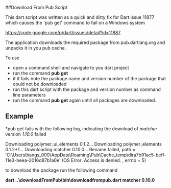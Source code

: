 ##Download From Pub Script

This dart script was written as a quick and dirty fix for Dart issue 11877 which causes the 'pub get' command to fail on a Windows system

https://code.google.com/p/dart/issues/detail?id=11887

The application downloads the required package from pub.dartlang.org and unpacks it in you pub cache.

To use
* open a command shell and navigate to you dart project
* run the command **pub get**
* if it fails note the package name and version number of the package that could not be downloaded
* run this dart script with the package and version number as command line parameters
* run the command **pub get** again untill all packages are downloaded.

## Example

*pub get fails with the following log, indicating the download of *matcher* version *1.10.0* failed

Downloading polymer_ui_elements 0.1.2...
Downloading polymer_elements 0.1.2+1...
Downloading matcher 0.10.0...
Rename failed, path = 'C:\Users\hangs_000\AppData\Roaming\Pub\Cache\_temp\dira7b91ac5-beff-11e3-beea-2016d87b1a0e' (OS Error: Access is denied.
, errno = 5)

to download the package run the following command 

**dart ..\downloadFromPub\bin\downloadfrompub.dart matcher 0.10.0** 
